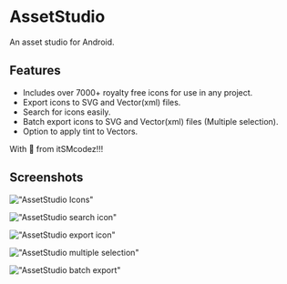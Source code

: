# AssetStudio
An asset studio for Android.

## Features

- Includes over 7000+ royalty free icons for use in any project.
- Export icons to SVG and Vector(xml) files.
- Search for icons easily.
- Batch export icons to SVG and Vector(xml) files (Multiple selection).
- Option to apply tint to Vectors.

With 💙 from itSMcodez!!!

## Screenshots

!["AssetStudio Icons"](screenshots/main.png)


!["AssetStudio search icon"](screenshots/search.png)


!["AssetStudio export icon"](screenshots/export.png)


!["AssetStudio multiple selection"](screenshots/batch.png)


!["AssetStudio batch export"](screenshots/batch_export.png)

